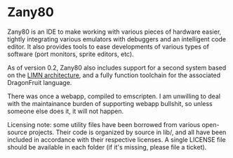 # Zany80

Zany80 is an IDE to make working with various pieces of hardware easier, tightly
integrating various emulators with debuggers and an intelligent code editor. It
also provides tools to ease developments of various types of software (port
monitors, sprite editors, etc).

As of version 0.2, Zany80 also includes support for a second system based on the
[LIMN architecture](https://github.com/limnarch), and a fully function toolchain
for the associated DragonFruit language.

There was once a webapp, compiled to emscripten. I am unwilling to deal
with the maintainance burden of supporting webapp bullshit, so unless
someone else does it, it will not happen.

Licensing note: some utility files have been borrowed from various open-source
projects. Their code is organized by source in lib/, and all have been
included in accordance with their respective licenses. A single LICENSE file
should be available in each folder (if it's missing, please file a ticket).
